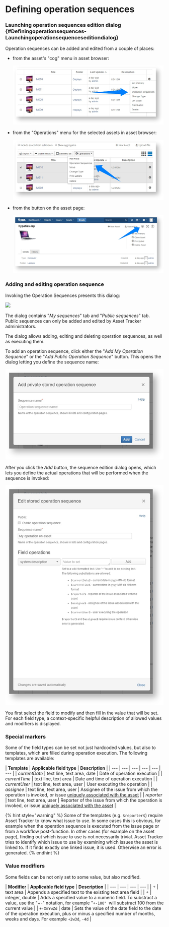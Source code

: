 # Defining operation sequences

### Launching operation sequences edition dialog {#Definingoperationsequences-Launchingoperationsequenceseditiondialog}

Operation sequences can be added and edited from a couple of places:

* from the asset's "cog" menu in asset browser:

  ![](../../.gitbook/assets/image%20%288%29.png)

* from the "Operations" menu for the selected assets in asset browser:

  ![](../../.gitbook/assets/image%20%2827%29.png)

* from the button on the asset page:

  ![](../../.gitbook/assets/image%20%2821%29.png)

### Adding and editing operation sequence

Invoking the Operation Sequences presents this dialog:

![](https://confluence.spartez.com/download/attachments/36733363/oplist.png?version=1&modificationDate=1496396005769&api=v2&effects=drop-shadow)

The dialog contains "_My sequences_" tab and "_Public sequences_" tab. Public sequences can only be added and edited by Asset Tracker administrators. 

The dialog allows adding, editing and deleting operstion sequences, as well as executing them.

To add an operation sequence, click either the "_Add My Operation Sequence_" or the "_Add Public Operation Sequence_" button. This opens the dialog letting you define the sequence name:

![](../../.gitbook/assets/image%20%2842%29.png)

After you click the _Add_ button, the sequence edition dialog opens, which lets you define the actual operations that will be performed when the sequence is invoked:

![](../../.gitbook/assets/image%20%2858%29.png)

You first select the field to modify and then fill in the value that will be set. For each field type, a context-specific helpful description of allowed values and modifiers is displayed.

### Special markers

Some of the field types can be set not just hardcoded values, but also to templates, which are filled during operation execution. The following templates are available:

| **Template** | **Applicable field type** | **Description** |
| --- | --- | --- | --- | --- | --- |
| $currentDate$ | text line, text area, date | Date of operation execution |
| $currentTime$ | text line, text area | Date and time of operation execution |
| $currentUser$ | text line, text area, user | User executing the operation |
| $assignee$ | text line, text area, user | Assignee of the issue from which the operation is invoked, or issue [uniquely associated with the asset](../../integrations/jira-asset-field/) |
| $reporter$ | text line, text area, user | Reporter of the issue from which the operation is invoked, or issue [uniquely associated with the asset](../../integrations/jira-asset-field/) |

{% hint style="warning" %}
Some of the templates \(e.g. `$reporter$`\) require Asset Tracker to know what issue to use. In some cases this is obvious, for example when the operation sequence is executed from the issue page or from a workflow post-function. In other cases \(for example on the asset page\), finding out which issue to use is not necessarily trivial. Asset Tracker tries to identify which issue to use by examining which issues the asset is linked to. If it finds exactly one linked issue, it is used. Otherwise an error is generated.
{% endhint %}

### Value modifiers

Some fields can be not only set to some value, but also modified. 

| **Modifier** | **Applicable field type** | **Description** |
| --- | --- | --- | --- |
| + | text area | Appends a specified text to the existing text area field |
| + | integer, double | Adds a specified value to a numeric field. To substract a value, use the "+-" notation,  for example "`+-100" `will substract 100 from the current value |
| `+-XmYwZd` | date | Sets the value of the date field to the date of the operation execution,  plus or minus a specified number of months, weeks and days. For example `+2w3d`, `-4d` |



